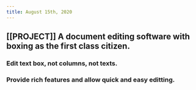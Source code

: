 ```yaml
---
title: August 15th, 2020
---
```


## [[PROJECT]] A document editing software with boxing as the first class citizen.
### Edit text box, not columns, not texts.

### Provide rich features and allow quick and easy editting.
